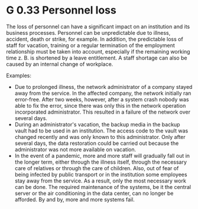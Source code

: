 G 0.33 Personnel loss
======================

The loss of personnel can have a significant impact on an institution and its business processes. Personnel can be unpredictable due to illness, accident, death or strike, for example. In addition, the predictable loss of staff for vacation, training or a regular termination of the employment relationship must be taken into account, especially if the remaining working time z. B. is shortened by a leave entitlement. A staff shortage can also be caused by an internal change of workplace.

Examples:

* Due to prolonged illness, the network administrator of a company stayed away from the service. In the affected company, the network initially ran error-free. After two weeks, however, after a system crash nobody was able to fix the error, since there was only this in the network operation incorporated administrator. This resulted in a failure of the network over several days.
* During an administrator's vacation, the backup media in the backup vault had to be used in an institution. The access code to the vault was changed recently and was only known to this administrator. Only after several days, the data restoration could be carried out because the administrator was not more available on vacation.
* In the event of a pandemic, more and more staff will gradually fall out in the longer term, either through the illness itself, through the necessary care of relatives or through the care of children. Also, out of fear of being infected by public transport or in the institution some employees stay away from the service. As a result, only the most necessary work can be done. The required maintenance of the systems, be it the central server or the air conditioning in the data center, can no longer be afforded. By and by, more and more systems fail.
